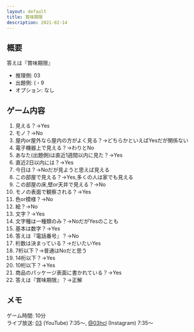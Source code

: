 ```yaml
---
layout: default
title: 賞味期限
description: 2021-02-14
---
```


## 概要

答えは『賞味期限』

- 推理側: 03
- 出題側: (・9
- オプション: なし

## ゲーム内容

1. 見える？→Yes
2. モノ？→No
3. 屋内or屋外なら屋内の方がよく見る？→どちらかといえばYesだが関係ない
4. 電子機器上で見える？→わりとNo
5. あなた(出題側)は直近1週間以内に見た？→Yes
6. 直近2日以内には？→Yes
7. 今日は？→Noだが見ようと思えば見える
8. この部屋で見える？→Yes,多くの人は家でも見える
9. この部屋の床,壁or天井で見える？→No
10. モノの表面で観察される？→Yes
11. 色or模様？→No
12. 絵？→No
13. 文字？→Yes
14. 文字種は一種類のみ？→NoだがYesのことも
15. 基本は数字？→Yes
16. 答えは『電話番号』？→No
17. 桁数は決まっている？→だいたいYes
18. 7桁以下？→普通はNoだと思う
19. 14桁以下？→Yes
20. 10桁以下？→Yes
21. 商品のパッケージ表面に書かれている？→Yes
22. 答えは『賞味期限』？→正解

## メモ

ゲーム時間: 10分  
ライブ放送: [03](https://www.youtube.com/watch?v=cWpcz7SsXi0&t=455s) (YouTube) 7:35～, [@03hcl](https://www.instagram.com/tv/CLRY8Rajl1O/) (Instagram) 7:35～

